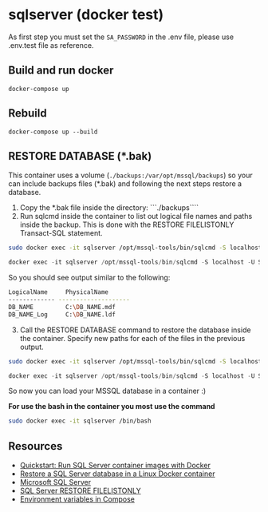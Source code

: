 # sqlserver (docker test)

As first step you must set the ```SA_PASSWORD``` in the .env file, please use .env.test file as reference.

## Build and run docker
```docker-compose up```

## Rebuild
```docker-compose up --build```

## RESTORE DATABASE (*.bak)

This container uses a volume (```./backups:/var/opt/mssql/backups```) so your can include backups files (*.bak) and following the next steps restore a database.

1. Copy the *.bak file inside the directory: ```./backups````
2. Run sqlcmd inside the container to list out logical file names and paths inside the backup. This is done with the RESTORE FILELISTONLY Transact-SQL statement.

```bash
sudo docker exec -it sqlserver /opt/mssql-tools/bin/sqlcmd -S localhost -U SA -P '<ENV.DB_PASSWORD>' -Q 'RESTORE FILELISTONLY FROM DISK = "/var/opt/mssql/backups/<BACKUP_FILE>.bak"' | tr -s ' ' | cut -d ' ' -f 1-2
```

```PowerShell
docker exec -it sqlserver /opt/mssql-tools/bin/sqlcmd -S localhost -U SA -P "<ENV.DB_PASSWORD>" -Q "RESTORE FILELISTONLY FROM DISK = '/var/opt/mssql/backups/<BACKUP_FILE>.bak'"
````
So you should see output similar to the following:

```bash
LogicalName     PhysicalName
------------- --------------------
DB_NAME         C:\DB_NAME.mdf
DB_NAME_Log     C:\DB_NAME.ldf
````

3. Call the RESTORE DATABASE command to restore the database inside the container. Specify new paths for each of the files in the previous output.

```bash
sudo docker exec -it sqlserver /opt/mssql-tools/bin/sqlcmd -S localhost -U SA -P '<ENV.DB_PASSWORD>' -Q 'RESTORE DATABASE DB_NAME FROM DISK = "/var/opt/mssql/backup/<BACKUP_FILE>.bak" WITH MOVE "DB_NAME" TO "/var/opt/mssql/data/DB_NAME.mdf", MOVE "DB_NAME_Log" TO "/var/opt/mssql/data/DB_NAME.ldf"'
```

```PowerShell
docker exec -it sqlserver /opt/mssql-tools/bin/sqlcmd -S localhost -U SA -P "<ENV.DB_PASSWORD>" -Q 'RESTORE DATABASE DB_NAME FROM DISK = "/var/opt/mssql/backup/<BACKUP_FILE>.bak" WITH MOVE "DB_NAME" TO "/var/opt/mssql/data/DB_NAME.mdf", MOVE "DB_NAME_Log" TO "/var/opt/mssql/data/DB_NAME.ldf"'
```

So now you can load your MSSQL database in a container :)

**For use the bash in the container you most use the command**

```bash
sudo docker exec -it sqlserver /bin/bash  
```

## Resources
* [Quickstart: Run SQL Server container images with Docker](https://docs.microsoft.com/en-us/sql/linux/quickstart-install-connect-docker?view=sql-server-2017&pivots=cs1-bash)
* [Restore a SQL Server database in a Linux Docker container](https://docs.microsoft.com/en-us/sql/linux/tutorial-restore-backup-in-sql-server-container?view=sql-server-2017)
* [Microsoft SQL Server](https://hub.docker.com/_/microsoft-mssql-server)
* [SQL Server RESTORE FILELISTONLY](https://www.mssqltips.com/sqlservertutorial/109/sql-server-restore-filelistonly/)
* [Environment variables in Compose](https://docs.docker.com/compose/environment-variables/)